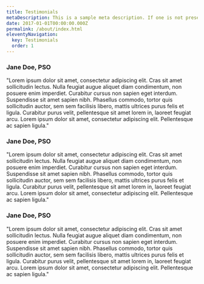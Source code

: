 ```yaml
---
title: Testimonials
metaDescription: This is a sample meta description. If one is not present in your page/post's front matter, the default metadata.desciption will be used instead.
date: 2017-01-01T00:00:00.000Z
permalink: /about/index.html
eleventyNavigation:
  key: Testimonials
  order: 1
---
```


### Jane Doe, PSO

"Lorem ipsum dolor sit amet, consectetur adipiscing elit. Cras sit amet sollicitudin lectus. Nulla feugiat augue aliquet diam condimentum, non posuere enim imperdiet. Curabitur cursus non sapien eget interdum. Suspendisse sit amet sapien nibh. Phasellus commodo, tortor quis sollicitudin auctor, sem sem facilisis libero, mattis ultrices purus felis et ligula. Curabitur purus velit, pellentesque sit amet lorem in, laoreet feugiat arcu. Lorem ipsum dolor sit amet, consectetur adipiscing elit. Pellentesque ac sapien ligula."

### Jane Doe, PSO

"Lorem ipsum dolor sit amet, consectetur adipiscing elit. Cras sit amet sollicitudin lectus. Nulla feugiat augue aliquet diam condimentum, non posuere enim imperdiet. Curabitur cursus non sapien eget interdum. Suspendisse sit amet sapien nibh. Phasellus commodo, tortor quis sollicitudin auctor, sem sem facilisis libero, mattis ultrices purus felis et ligula. Curabitur purus velit, pellentesque sit amet lorem in, laoreet feugiat arcu. Lorem ipsum dolor sit amet, consectetur adipiscing elit. Pellentesque ac sapien ligula."

### Jane Doe, PSO

"Lorem ipsum dolor sit amet, consectetur adipiscing elit. Cras sit amet sollicitudin lectus. Nulla feugiat augue aliquet diam condimentum, non posuere enim imperdiet. Curabitur cursus non sapien eget interdum. Suspendisse sit amet sapien nibh. Phasellus commodo, tortor quis sollicitudin auctor, sem sem facilisis libero, mattis ultrices purus felis et ligula. Curabitur purus velit, pellentesque sit amet lorem in, laoreet feugiat arcu. Lorem ipsum dolor sit amet, consectetur adipiscing elit. Pellentesque ac sapien ligula."
